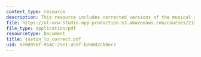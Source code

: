 ```yaml
---
content_type: resource
description: This resource includes corrected versions of the musical rhythms.
file: https://ol-ocw-studio-app-production.s3.amazonaws.com/courses/21m-302-harmony-and-counterpoint-ii-spring-2005/5e0d956f914c25e1455fb760d2cb8ec7_justin_lo_correct.pdf
file_type: application/pdf
resourcetype: Document
title: justin_lo_correct.pdf
uid: 5e0d956f-914c-25e1-455f-b760d2cb8ec7
---
```

